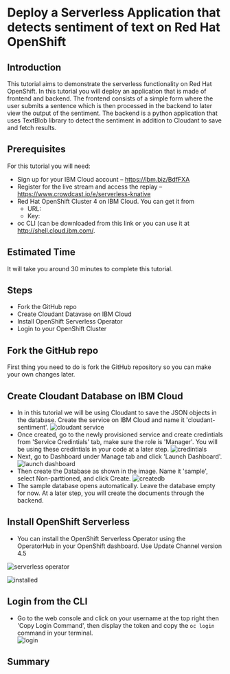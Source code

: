 # Deploy a Serverless Application that detects sentiment of text on Red Hat OpenShift
## Introduction
This tutorial aims to demonstrate the serverless functionality on Red Hat OpenShift. In this tutorial you will deploy an application that is made of frontend and backend. The frontend consists of a simple form where the user submits a sentence which is then processed in the backend to later view the output of the sentiment. The backend is a python application that uses TextBlob library to detect the sentiment in addition to Cloudant to save and fetch results.
## Prerequisites
For this tutorial you will need:
- Sign up for your IBM Cloud account – https://ibm.biz/BdfFXA
- Register for the live stream and access the replay – https://www.crowdcast.io/e/serverless-knative
- Red Hat OpenShift Cluster 4 on IBM Cloud. You can get it from
  - URL:
  - Key:
- oc CLI (can be downloaded from this link or you can use it at http://shell.cloud.ibm.com/.
## Estimated Time
It will take you around 30 minutes to complete this tutorial.
## Steps
- Fork the GitHub repo
- Create Cloudant Datavase on IBM Cloud
- Install OpenShift Serverless Operator
- Login to your OpenShift Cluster
## Fork the GitHub repo
First thing you need to do is fork the GitHub repository so you can make your own changes later.
## Create Cloudant Database on IBM Cloud
- In in this tutorial we will be using Cloudant to save the JSON objects in the database. Create the service on IBM Cloud and name it 'cloudant-sentiment'.
![cloudant service](https://user-images.githubusercontent.com/36239840/105366717-16b79580-5c19-11eb-96b5-143304b50020.JPG)
- Once created, go to the newly provisioned service and create credintials from 'Service Credintials' tab, make sure the role is 'Manager'. You will be using these credintials in your code at a later step.
![credintials](https://user-images.githubusercontent.com/36239840/105366671-099aa680-5c19-11eb-8960-dd609bfbb297.JPG)
- Next, go to Dashboard under Manage tab and click 'Launch Dashboard'.<br>
![launch dashboard](https://user-images.githubusercontent.com/36239840/105606331-26b6ad00-5db2-11eb-868a-aaaa5428f2e6.JPG)
- Then create the Database as shown in the image. Name it 'sample', select Non-parttioned, and click Create.
![createdb](https://user-images.githubusercontent.com/36239840/105606398-8c0a9e00-5db2-11eb-8fc6-edddf29e7596.JPG)
- The sample database opens automatically. Leave the database empty for now. At a later step, you will create the documents through the backend.
## Install OpenShift Serverless

- You can install the OpenShift Serverless Operator using the OperatorHub in your OpenShift dashboard. Use Update Channel version 4.5

![serverless operator](https://user-images.githubusercontent.com/36239840/105360538-21baf780-5c12-11eb-8b87-41c77346dca0.JPG)

![installed](https://user-images.githubusercontent.com/36239840/105361025-af96e280-5c12-11eb-8aa6-38d58d4f4b65.JPG)
## Login from the CLI
- Go to the web console and click on your username at the top right then 'Copy Login Command', then display the token and copy the ```oc login``` command in your terminal.<br>
![login](https://user-images.githubusercontent.com/36239840/97104809-26821500-16d0-11eb-936e-c2b7fb914523.JPG)
## Summary
